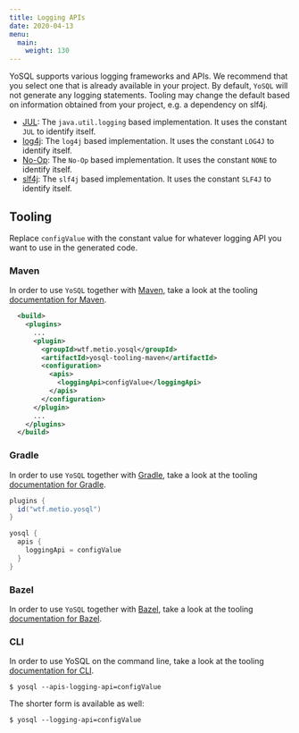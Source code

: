 ```yaml
---
title: Logging APIs
date: 2020-04-13
menu:
  main:
    weight: 130
---
```


YoSQL supports various logging frameworks and APIs. We recommend that you select one that is already available in your project. By default, `YoSQL` will not generate any logging statements. Tooling may change the default based on information obtained from your project, e.g. a dependency on slf4j.

- [JUL](./jul/): The `java.util.logging` based implementation. It uses the constant `JUL` to identify itself.
- [log4j](./log4j/): The `log4j` based implementation. It uses the constant `LOG4J` to identify itself.
- [No-Op](./no-op/): The `No-Op` based implementation. It uses the constant `NONE` to identify itself.
- [slf4j](./slf4j/): The `slf4j` based implementation. It uses the constant `SLF4J` to identify itself.

## Tooling

Replace `configValue` with the constant value for whatever logging API you want to use in the generated code.

### Maven

In order to use `YoSQL` together with [Maven](https://maven.apache.org/), take a look at the tooling [documentation
for Maven](../../../tooling/maven).

```xml
  <build>
    <plugins>
      ...
      <plugin>
        <groupId>wtf.metio.yosql</groupId>
        <artifactId>yosql-tooling-maven</artifactId>
        <configuration>
          <apis>
            <loggingApi>configValue</loggingApi>
          </apis>
        </configuration>
      </plugin>
      ...
    </plugins>
  </build>
```

### Gradle

In order to use `YoSQL` together with [Gradle](https://gradle.org/), take a look at the tooling [documentation for Gradle](../../../tooling/gradle).

```groovy
plugins {
  id("wtf.metio.yosql")
}

yosql {
  apis {
    loggingApi = configValue
  }
}
```

### Bazel

In order to use `YoSQL` together with [Bazel](https://bazel.build/), take a look at the tooling [documentation for
Bazel](../../../tooling/bazel).

### CLI

In order to use YoSQL on the command line, take a look at the tooling [documentation for CLI](../../../tooling/cli).

```shell
$ yosql --apis-logging-api=configValue
```

The shorter form is available as well:

```shell
$ yosql --logging-api=configValue
```

